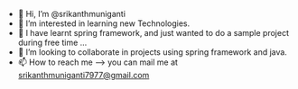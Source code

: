 - 👋 Hi, I’m @srikanthmuniganti
- 👀 I’m interested in learning new Technologies.
- 🌱 I have learnt spring framework, and just wanted to do a sample project during free time  ...
- 💞️ I’m looking to collaborate in projects using spring framework and java.
- 📫 How to reach me --> you can mail me at srikanthmuniganti7977@gmail.com

<!---
srikanthmuniganti/srikanthmuniganti is a ✨ special ✨ repository because its `README.md` (this file) appears on your GitHub profile.
You can click the Preview link to take a look at your changes.
--->
